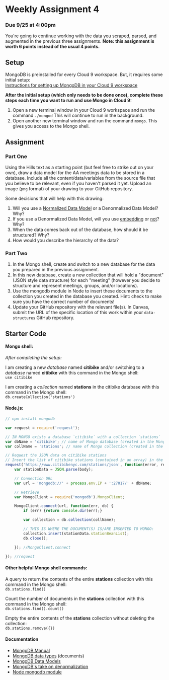 # Weekly Assignment 4

### Due 9/25 at 4:00pm

You're going to continue working with the data you scraped, parsed, and augmented in the previous three assignments. **Note: this assignment is worth 6 points instead of the usual 4 points.**

## Setup

MongoDB is preinstalled for every Cloud 9 workspace. But, it requires some initial setup:  
[Instructions for setting up MongoDB in your Cloud 9 workspace](https://community.c9.io/t/setting-up-mongodb/1717)

**After the initial setup (which only needs to be done once), complete these steps each time you want to run and use Mongo in Cloud 9:**  
1. Open a new terminal window in your Cloud 9 workspace and run the command `./mongod` This will continue to run in the background.   
2. Open another new terminal window and run the command `mongo`. This gives you access to the Mongo shell. 

## Assignment

### Part One

Using the Hills text as a starting point (but feel free to strike out on your own), draw a data model for the AA meetings data to be stored in a database. Include all the content/data/variables from the source file that you believe to be relevant, even if you haven't parsed it yet. Upload an image (`png` format) of your drawing to your GitHub repository.  

Some decisions that will help with this drawing:  
1. Will you use a [Normalized Data Model](https://docs.mongodb.com/manual/core/data-model-design/#normalized-data-models) or a Denormalized Data Model? Why?  
2. If you use a Denormalized Data Model, will you use [embedding](https://docs.mongodb.com/manual/core/data-model-design/#embedded-data-models) or [not](https://www.mongodb.com/blog/post/6-rules-of-thumb-for-mongodb-schema-design-part-2)? Why?  
3. When the data comes back out of the database, how should it be structured? Why?  
4. How would you describe the hierarchy of the data?  

### Part Two

1. In the Mongo shell, create and switch to a new database for the data you prepared in the previous assignment.  
2. In this new database, create a new collection that will hold a "document" (JSON style data structure) for each "meeting" (however you decide to structure and represent meetings, groups, and/or locations).
3. Use the mongodb module in Node to insert these documents to the collection you created in the database you created. Hint: check to make sure you have the correct number of documents!  
4. Update your GitHub repository with the relevant file(s). In Canvas, submit the URL of the specific location of this work within your `data-structures` GitHub repository. 

## Starter Code

#### Mongo shell: 

*After completing the setup:*

I am creating a new *database* named **citibike** and/or switching to a *database* named **citibike** with this command in the Mongo shell:  
`use citibike`

I am creating a *collection* named **stations** in the citibike database with this command in the Mongo shell:  
`db.createCollection('stations')`

#### Node.js:

```javascript
// npm install mongodb

var request = require('request');

// IN MONGO exists a database `citibike` with a collection `stations`
var dbName = 'citibike'; // name of Mongo database (created in the Mongo shell)
var collName = 'stations'; // name of Mongo collection (created in the Mongo shell)

// Request the JSON data on citibike stations
// Insert the list of citibike stations (contained in an array) in the Mongo collection
request('https://www.citibikenyc.com/stations/json', function(error, response, body) {
    var stationData = JSON.parse(body);

    // Connection URL
    var url = 'mongodb://' + process.env.IP + ':27017/' + dbName;

    // Retrieve
    var MongoClient = require('mongodb').MongoClient; 

    MongoClient.connect(url, function(err, db) {
        if (err) {return console.dir(err);}

        var collection = db.collection(collName);

        // THIS IS WHERE THE DOCUMENT(S) IS/ARE INSERTED TO MONGO:
        collection.insert(stationData.stationBeanList);
        db.close();

    }); //MongoClient.connect

}); //request
```

#### Other helpful Mongo shell commands:

A query to return the contents of the entire **stations** collection with this command in the Mongo shell:    
`db.stations.find()`

Count the number of documents in the **stations** collection with this command in the Mongo shell:    
`db.stations.find().count()`

Empty the entire contents of the **stations** collection without deleting the collection:  
`db.stations.remove({})`

#### Documentation

* [MongoDB Manual](https://docs.mongodb.com/manual/)
* [MongoDB data types](https://docs.mongodb.com/manual/core/document/) (documents)
* [MongoDB Data Models](https://docs.mongodb.com/manual/core/data-modeling-introduction/)
* [MongoDB's take on denormalization](https://www.mongodb.com/blog/post/6-rules-of-thumb-for-mongodb-schema-design-part-2)
* [Node mongodb module](https://www.npmjs.com/package/mongodb)
